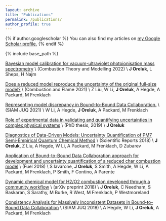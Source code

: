 ```yaml
---
layout: archive
title: "Publications"
permalink: /publications/
author_profile: true
---
```


{% if author.googlescholar %}
  You can also find my articles on <u><a href="{{author.googlescholar}}">my Google Scholar profile</a>.</u>
{% endif %}

{% include base_path %}

[Bayesian model calibration for vacuum-ultraviolet photoionisation mass spectrometry](https://www.tandfonline.com/doi/full/10.1080/13647830.2022.2030495) \\
(Combustion Theory and Modelling 2022) \\
**J Oreluk**, L Sheps, H Najm
 
[Does a reduced model reproduce the uncertainty of the original full-size model?](https://www.sciencedirect.com/science/article/pii/S0010218020305381) \\
(Combustion and Flame 2021) \\
Z Liu, W Li, **J Oreluk**, A Hegde, A Packard, M Frenklach

[Representing model discrepancy in Bound-to-Bound Data Collaboration.](https://epubs.siam.org/doi/abs/10.1137/19M1270185) \\
(SIAM JUQ 2021) \\
W Li, A Hegde, **J Oreluk**, A Packard, M Frenklach

[Role of experimental data in validating and quantifying uncertainties in complex physical systems](https://escholarship.org/uc/item/1x54331b) \\
(PhD thesis, 2019) \\
**J Oreluk**

[Diagnostics of Data-Driven Models: Uncertainty Quantification of PM7 Semi-Empirical Quantum Chemical Method](https://www.nature.com/articles/s41598-018-31677-y) \\
(Scientific Reports 2018) \\
**J Oreluk**, Z Liu, A Hegde, W Li, A Packard, M Frenklach, D Zubarev 

[Application of Bound-to-Bound Data Collaboration approach for development and uncertainty quantification of a reduced char combustion model](https://www.sciencedirect.com/science/article/pii/S0016236118309360) \\
(Fuel 2018) \\
S Iavarone, **J Oreluk**, S Smith, A Hegde, W Li, A Packard, M Frenklach, P Smith, F Contino, A Parente

[Dynamic chemical model for H2/O2 combustion developed through a community workflow](https://arxiv.org/abs/1801.10093) \\
(arXiv preprint 2018)  \\
**J Oreluk**, C Needham, S Baskaran, S Sarathy, M Burke, R West, M Frenklach, P Westmoreland

[Consistency Analysis for Massively Inconsistent Datasets in Bound-to-Bound Data Collaboration](https://epubs.siam.org/doi/10.1137/16M1110005) \\
(SIAM JUQ 2018) \\
A Hegde, W Li, **J Oreluk**, A Packard, M Frenklach
